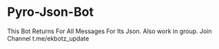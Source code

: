 # Pyro-Json-Bot
This Bot Returns For All Messages For Its Json. Also work in group. Join Channel t.me/ekbotz_update 
